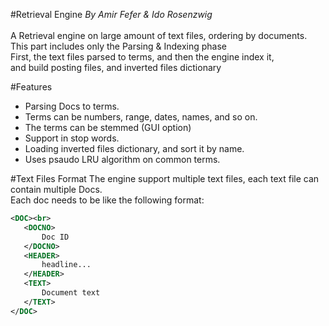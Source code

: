 #Retrieval Engine
<i>By Amir Fefer & Ido Rosenzwig </i><br> <br>
A Retrieval engine on large amount of text files, ordering by documents. <br>
This part includes only the Parsing & Indexing phase <br>
First, the text files parsed to terms, and then the engine index it, <br>
 and build posting files, and inverted files dictionary<br>

#Features 
* Parsing Docs to terms. <br>
* Terms can be numbers, range, dates, names, and so on. <br>
* The terms can be stemmed (GUI option) <br>
* Support in stop words.  <br>
* Loading inverted files dictionary, and sort it by name.  <br>
* Uses psaudo LRU algorithm on common terms.  <br>

#Text Files Format 
The engine support multiple text files, each text file can contain multiple Docs. <br>
 Each doc needs to be like the following format:<br>
 ```xml
<DOC><br>
	<DOCNO>
		Doc ID
	</DOCNO>
	<HEADER>
		headline...
	</HEADER>
	<TEXT>
		Document text
	</TEXT>
</DOC>
```